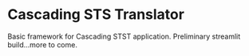 # Cascading STS Translator
Basic framework for Cascading STST application. Preliminary streamlit build...more to come.
